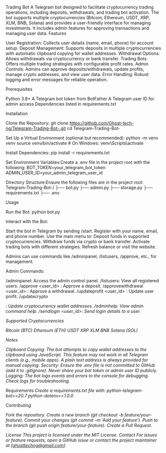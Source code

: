 Trading Bot
A Telegram bot designed to facilitate cryptocurrency trading operations, including deposits, withdrawals, and trading bot activation. The bot supports multiple cryptocurrencies (Bitcoin, Ethereum, USDT, XRP, XLM, BNB, Solana) and provides a user-friendly interface for managing investments. It includes admin features for approving transactions and managing user data.
Features

User Registration: Collects user details (name, email, phone) for account setup.
Deposit Management: Supports deposits in multiple cryptocurrencies with automatic clipboard copying for wallet addresses.
Withdrawal Options: Allows withdrawals via cryptocurrency or bank transfer.
Trading Bots: Offers multiple trading strategies with configurable profit rates.
Admin Controls: Admins can approve deposits/withdrawals, update profits, manage crypto addresses, and view user data.
Error Handling: Robust logging and error messages for reliable operation.

Prerequisites

Python 3.8+
A Telegram bot token from BotFather
A Telegram user ID for admin access
Dependencies listed in requirements.txt

Installation

Clone the Repository:
git clone https://github.com/Ghost-tech-ng/Telegram-Trading-Bot-.git
cd Telegram-Trading-Bot-


Set Up a Virtual Environment (optional but recommended):
python -m venv venv
source venv/bin/activate  # On Windows: venv\Scripts\activate


Install Dependencies:
pip install -r requirements.txt


Set Environment Variables:Create a .env file in the project root with the following:
BOT_TOKEN=your_telegram_bot_token
ADMIN_USER_ID=your_admin_telegram_user_id


Directory Structure:Ensure the following files are in the project root:
Telegram-Trading-Bot-/
├── bot.py
├── admin.py
├── storage.py
├── requirements.txt
├── .env



Usage

Run the Bot:
python bot.py


Interact with the Bot:

Start the bot in Telegram by sending /start.
Register with your name, email, and phone number.
Use the main menu to:
Deposit funds in supported cryptocurrencies.
Withdraw funds via crypto or bank transfer.
Activate trading bots with different strategies.
Refresh balance or visit the website.


Admins can use commands like /adminpanel, /listusers, /approve, etc., for management.


Admin Commands:

/adminpanel: Access the admin control panel.
/listusers: View all registered users.
/approve <user_id> <amount>: Approve a deposit.
/approvewithdrawal <user_id> <amount>: Approve a withdrawal.
/updateprofit <user_id> <amount>: Update user profit.
/updatecrypto <crypto> <address>: Update cryptocurrency wallet addresses.
/adminhelp: View admin command help.
/sendlogin <user_id>: Send login details to a user.



Supported Cryptocurrencies

Bitcoin (BTC)
Ethereum (ETH)
USDT
XRP
XLM
BNB
Solana (SOL)

Notes

Clipboard Copying: The bot attempts to copy wallet addresses to the clipboard using JavaScript. This feature may not work in all Telegram clients (e.g., mobile apps). A plain text address is always provided for manual copying.
Security: Ensure the .env file is not committed to GitHub (add it to .gitignore). Never share your bot token or admin user ID publicly.
Logging: The bot logs events and errors to the console for debugging. Check logs for troubleshooting.

Requirements
Create a requirements.txt file with:
python-telegram-bot==20.7
python-dotenv==1.0.0

Contributing

Fork the repository.
Create a new branch (git checkout -b feature/your-feature).
Commit your changes (git commit -m 'Add your feature').
Push to the branch (git push origin feature/your-feature).
Create a Pull Request.

License
This project is licensed under the MIT License.
Contact
For issues or feature requests, open a GitHub issue or contact the project maintainer at [ghosttechng@gmail.com].